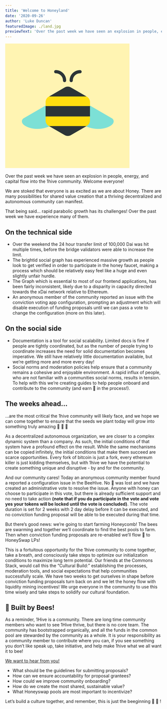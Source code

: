 ```yaml
---
title: 'Welcome to Honeyland'
date: '2020-09-26'
author: 'Luke Duncan'
featuredImage: ./land.jpg
previewText: 'Over the past week we have seen an explosion in people, energy, and capital flow into the 1hive community. Welcome everyone!'
---
```


![](./bee.png)


Over the past week we have seen an explosion in people, energy, and capital flow into the 1hive community. Welcome everyone!

We are stoked that everyone is as excited as we are about Honey. There are many possibilities for shared value creation that a thriving decentralized and autonomous community can manifest.

That being said… rapid parabolic growth has its challenges! Over the past week we have experience many of them.

## On the technical side
- Over the weekend the 24 hour transfer limit of 100,000 Dai was hit multiple times, before the bridge validators were able to increase the limit.
- The brightid social graph has experienced massive growth as people look to get verified in order to participate in the honey faucet, making a process which should be relatively easy feel like a huge and even slightly unfair hurdle.
- The Graph which is essential to most of our frontend applications, has been fairly inconsistent, likely due to a disparity in capacity directed towards the xDai network relative to Ethereum.
- An anonymous member of the community reported an issue with the conviction voting app configuration, prompting an adjustment which will disable execution of funding proposals until we can pass a vote to change the configuration (more on this later).


## On the social side
- Documentation is a tool for social scalability. Limited docs is fine if people are tightly coordinated, but as the number of people trying to coordinate increases the need for solid documentation becomes imperative. We still have relatively little documentation available, but we’re getting more and more every day!
- Social norms and moderation policies help ensure that a community remains a cohesive and enjoyable environment. A rapid influx of people, who are not familiar with a communities social norms, results in tension. To help with this we’re creating guides to help people onboard and contribute to the community (and earn 🍯 in the process!).

## The weeks ahead…
…are the most critical the 1hive community will likely face, and we hope we can come together to ensure that the seeds we plant today will grow into something truly amazing 🌳 🐝 🍯

As a decentralized autonomous organization, we are closer to a complex dynamic system than a company. As such, the initial conditions of that system have a profound effect on the result. While the same mechanisms can be copied infinitely, the initial conditions that make them succeed are scarce opportunities. Every fork of bitcoin is just a fork, every ethereum killer is just kidding themselves, but with 1hive we have the potential to create something unique and disruptive - by and for the community.

And our community cares! Today an anonymous community member found a reported a configuration issue in the BeeHive. No 🍯 was lost and we have created an administrative vote to resolve the issue. Anyone with honey can choose to participate in this vote, but there is already sufficient support and no need to take action **(note that if you do participate in the vote and vote yes your tokens will be locked until the vote is concluded)**. The vote duration is set for 2 weeks with 2 day delay before it can be executed, and no conviction funding proposal will be able to be executed during that time.

But there’s good news: we’re going to start farming Honeycomb! The bees are swarming and together we’ll coordinate to find the best pools to farm. Then when conviction funding proposals are re-enabled we’ll flow 🍯 to HoneySwap LPs!

This is a fortuitous opportunity for the 1hive community to come together, take a breath, and consciously take steps to optimize our initialization conditions to maximize long term potential. Our friends at the Commons Stack, would call this the “Cultural Build:” establishing the processes, moderation tools, and social expectations that help communities successfully scale. We have two weeks to get ourselves in shape before conviction funding proposals turn back on and we let the honey flow with liquidity mining incentives! We urge everyone in the community to use this time wisely and take steps to solidify our cultural foundation.


## 🐝 Built by Bees!
As a reminder, 1Hive is a community. There are long time community members who want to see 1Hive thrive, but there is no core team. The community has bootstrapped organically, and all the funds in the common pool are stewarded by the community as a whole. It is your responsibility as a community member to contribute where you can, if you see something you don’t like speak up, take initiative, and help make 1hive what we all want it to bee!

[We want to hear from you!](https://discord.com/invite/D6pZzxU)

- What should be the guidelines for submitting proposals?
- How can we ensure accountability for proposal grantees?
- How could we improve community onboarding?
- How do we create the most shared, sustainable value?
- What Honeyswap pools are most important to incentivize?

Let’s build a culture together, and remember, this is just the beeginning 🐝 🍯 !